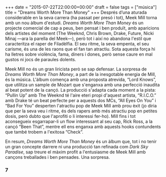 +++
date = "2015-07-22T22:00:00+00:00"
draft = false
tags = ["música"]
title = "Dreams Worth More Than Money"
+++
Després d’una aturada considerable en la seva carrera (ha passat per presó i tot), Meek Mill torna amb un nou àlbum d'estudi. *Dreams Worth More Than Money* és un projecte comercial de cap a peus, ben pensat i ben produït, amb aparicions dels artistes del moment (The Weeknd, Chris Brown, Drake, Future, Nicki Minaj —ara la parella del Meek—), però tot i així no abandona l'estil que caracteritza el raper de Filadèlfia. El seu ritme, la seva empenta, el seu carisme, és una de les raons que el fan tan atractiu. Sota aquesta força hi ha lletres sobre violència, fama, diners i dones, però sense caure en mal gustos ni jocs de paraules dolents. 

<!-- more -->

Meek Mill no és un gran liricista però se sap defensar. La sorpresa de *Dreams Worth More Than Money*, a part de la inesgotable energia de Mill, és la música. L'àlbum comença amb una proposta atrevida, “Lord Knows”, que utilitza un sample de Mozart que s'enganxa amb una perfecció inaudita al beat potent de la cançó. La producció s'adapta cada moment a la pista: “Pullin Up” amb The Weeknd té l'aire eteri propi d'aquest artista, “R.I.C.O.” amb Drake té un beat perfecte per a aquests dos MCs, “All Eyes On You” i “Bad For You” desperten l'atractiu pop de Meek Mill amb prou èxit (jo diria que per la seva veu i ritme, és dels rapers amb més atractiu pop en petites dosis, però dubto que l'aprofiti o li interessi fer-ho). Mill fins i tot aconsegueix esgarrapar-li un flow interessant al seu cap, Rick Ross, a la cançó “Been That”, mentre ell ens enganxa amb aquests hooks contundents que també trobem a l'exitosa “Check”.

En resum, *Dreams Worth More Than Money* és un àlbum que, tot i no tenir un gran concepte darrere ni una producció tan refinada com *Dark Sky Paradise*, sap treure el màxim profit a l'entusiasme de Meek Mill amb cançons treballades i ben pensades. Una sorpresa.

### 7